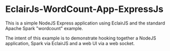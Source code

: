 # EclairJs-WordCount-App-ExpressJs

This is a simple NodeJS Express application using EclairJS and the standard Apache Spark "wordcount" example.

The intent of this example is to demonstrate hooking together a NodeJS application, Spark via EclairJS and a web UI via a web socket.
